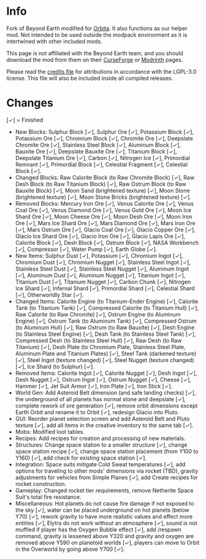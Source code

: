 # Info #
Fork of Beyond Earth modified for <a href="https://orbita.renovamenia.com">Orbita</a>. It also functions as our helper mod. Not intended to be used outside the modpack environment as it is intertwined with other included mods.

This page is not affiliated with the Beyond Earth team, and you should download the mod from them on their [CurseForge](https://www.curseforge.com/minecraft/mc-mods/beyond-earth) or [Modrinth](https://modrinth.com/mod/beyond-earth) pages.

Please read the [credits file](https://github.com/janewsome63/Beyond-Orbita/blob/1.18.2/credits.txt) for attributions in accordance with the LGPL-3.0 license. This file will also be included inside all compiled releases.

# Changes #
[✓] = Finished
* New Blocks: Sulphur Block [✓], Sulphur Ore [✓], Potassium Block [✓], Potassium Ore [✓], Chromium Block [✓], Chromite Ore [✓], Deepslate Chromite Ore [✓], Stainless Steel Block [✓], Aluminum Block [✓], Bauxite Ore [✓], Deepslate Bauxite Ore [✓], Titanium Block [✓], Deepslate Titanium Ore [✓], Carbon [✓], Nitrogen Ice [✓], Primordial Remnant [✓], Primordial Block [✓], Celestial Fragment [✓], Celestial Block [✓].
* Changed Blocks: Raw Calorite Block (to Raw Chromite Block) [✓], Raw Desh Block (to Raw Titanium Block) [✓], Raw Ostrum Block (to Raw Bauxite Block) [✓], Moon Sand (brightened texture) [✓], Moon Stone (brightened texture) [✓], Moon Stone Bricks (brightened texture) [✓].
* Removed Blocks: Mercury Iron Ore [✓], Venus Calorite Ore [✓], Venus Coal Ore [✓], Venus Diamond Ore [✓], Venus Gold Ore [✓], Moon Ice Shard Ore [✓], Moon Cheese Ore [✓], Moon Desh Ore [✓], Moon Iron Ore [✓], Mars Ice Shard Ore [✓], Mars Diamond Ore [✓], Mars Iron Ore [✓], Mars Ostrum Ore [✓], Glacio Coal Ore [✓], Glacio Copper Ore [✓], Glacio Ice Shard Ore [✓], Glacio Iron Ore [✓], Glacio Lapis Ore [✓], Calorite Block [✓], Desh Block [✓], Ostrum Block [✓], NASA Workbench [✓], Compressor [✓], Water Pump [✓], Earth Globe [✓].
* New Items: Sulphur Dust [✓], Potassium [✓], Chromium Ingot [✓], Chromium Dust [✓], Chromium Nugget [✓], Stainless Steel Ingot [✓], Stainless Steel Dust [✓], Stainless Steel Nugget [✓], Aluminum Ingot [✓], Aluminum Dust [✓], Aluminum Nugget [✓], Titanium Ingot [✓], Titanium Dust [✓], Titanium Nugget [✓], Carbon Chunk [✓], Nitrogen Ice Shard [✓], Infernal Shard [✓], Primordial Shard [✓], Celestial Shard [✓], Otherworldly Star [✓].
* Changed Items: Calorite Engine (to Titanium-Ender Engine) [✓], Calorite Tank (to Titanium Tank) [✓], Compressed Calorite (to Titanium Hull) [✓], Raw Calorite (to Raw Chromite) [✓], Ostrum Engine (to Aluminum Engine) [✓], Ostrum Tank (to Aluminum Tank) [✓], Compressed Ostrum (to Aluminum Hull) [✓], Raw Ostrum (to Raw Bauxite) [✓], Desh Engine (to Stainless Steel Engine) [✓], Desh Tank (to Stainless Steel Tank) [✓], Compressed Desh (to Stainless Steel Hull) [✓], Raw Desh (to Raw Titanium) [✓], Desh Plate (to Chromium Plate, Stainless Steel Plate, Aluminum Plate and Titanium Plates) [✓], Steel Tank (darkened texture) [✓], Steel Ingot (texture changed) [✓], Steel Nugget (texture changed) [✓], Ice Shard (to Sulphur) [✓].
* Removed Items: Calorite Ingot [✓], Calorite Nugget [✓], Desh Ingot [✓], Desh Nugget [✓], Ostrum Ingot [✓], Ostrum Nugget [✓], Cheese [✓], Hammer [✓], Jet Suit Armor [✓], Iron Plate [✓], Iron Stick [✓].
* World Gen: Add Asteroid Belt dimension (and safe landing checks) [✓], the underground of all planets has normal stone and deepslate [✓], complete rework of ore generation [✓], remove orbit dimensions except Earth Orbit and rename it to Orbit [✓], redesign Glacio into Pluto.
* GUI: Reorder planet selection screen and add Asteroid Belt and Pluto texture [✓], add all items in the creative inventory to the same tab [✓].
* Mobs: Modified loot tables.
* Recipes: Add recipes for creation and processing of new materials.
* Structures: Change space station to a smaller structure [✓], change space station recipe [✓], change space station placement (from Y100 to Y160) [✓], add check for existing space station [✓].
* Integration: Space suits mitigate Cold Sweat temperatures [✓], add options for traveling to other mods' dimensions via rocket (TBD), gravity adjustments for vehicles from Simple Planes [✓], add Create recipes for rocket construction.
* Gameplay: Changed rocket tier requirements, remove Netherite Space Suit's total fire resistance.
* Miscellaneous: Hot planets do not cause fire damage if not exposed to the sky [✓], water can be placed underground on hot planets (below Y70) [✓], rework gravity to have more realistic values and effect more entities [✓], Elytra do not work without an atmosphere [✓], sound is not muffled if player has the Oxygen Bubble effect [✓], add /respawn command, gravity is lessened above Y320 and gravity and oxygen are removed above Y590 on planetoid worlds [✓], players can move to Orbit in the Overworld by going above Y700 [✓].
